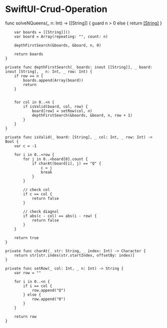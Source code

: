 # SwiftUI-Crud-Operation

func solveNQueens(_ n: Int) -> [[String]] {
        guard n > 0 else {
            return [[String]]()
        }
    
        var boards = [[String]]()
        var board = Array(repeating: "", count: n)
        
        depthFirstSearch(&boards, &board, n, 0)
        
        return boards
    }
    
    private func depthFirstSearch(_ boards: inout [[String]], _ board: inout [String], _ n: Int, _ row: Int) {
        if row == n {
            boards.append(Array(board))
            return
        }
        
        
        for col in 0..<n {
            if isValid(board, col, row) {
                board[row] = setRow(col, n)
                depthFirstSearch(&boards, &board, n, row + 1)
            }
        }
    }
    
    private func isValid(_ board: [String], _ col: Int, _ row: Int) -> Bool {
        var c = -1
    
        for i in 0..<row {
            for j in 0..<board[0].count {
                if charAt(board[i], j) == "Q" {
                    c = j
                    break
                }
            }
            
            // check col
            if c == col {
                return false
            }
            
            // check diagnol
            if abs(c - col) == abs(i - row) {
                return false
            }
        }
        
        return true
    }
    
    private func charAt(_ str: String, _ index: Int) -> Character {
        return str[str.index(str.startIndex, offsetBy: index)]
    }
    
    private func setRow(_ col: Int, _ n: Int) -> String {
        var row = ""
        
        for i in 0..<n {
            if i == col {
                row.append("Q")
            } else {
                row.append("0")
            }
        }
        
        return row
    }
